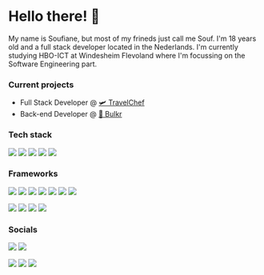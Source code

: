 # Hello there! 🦜

My name is Soufiane, but most of my frineds just call me Souf. I'm 18 years old and a full stack developer located in the Nederlands. I'm currently studying HBO-ICT at Windesheim Flevoland where I'm focussing on the Software Engineering part.

### Current projects

- Full Stack Developer @ <a href="https://github.com/travelchef">🛩️ TravelChef</a>
- Back-end Developer @ <a href="https://github.com/bulkr">👟 Bulkr</a>

### Tech stack

<p>
  <a href="https://nodejs.org/en" target="_blank"><img src="https://img.shields.io/badge/-Nodejs-000?style=for-the-badge&logo=node.js"></a>
  <a href="https://www.php.net/" target="_blank"><img src="https://img.shields.io/badge/-PHP-000?style=for-the-badge&logo=php"></a>
  <a href="https://www.typescriptlang.org/" target="_blank"><img src="https://img.shields.io/badge/-TypeScript-000?style=for-the-badge&logo=typescript"></a>
  <a href="https://www.python.org/" target="_blank"><img src="https://img.shields.io/badge/-Python-000?style=for-the-badge&logo=python"></a>
  <a href="https://learn.microsoft.com/en-us/dotnet/csharp/" target="_blank"><img src="https://img.shields.io/badge/-CSharp-000?style=for-the-badge&logo=csharp"></a>
</p>

### Frameworks

<p>
  <a href="https://tailwindcss.com/" target="_blank"><img src="https://img.shields.io/badge/-TailwindCSS-000?style=for-the-badge&logo=tailwindcss"></a>
  <a href="https://laravel.com/" target="_blank"><img src="https://img.shields.io/badge/-Laravel-000?style=for-the-badge&logo=laravel"></a>
  <a href="https://kit.svelte.dev/" target="_blank"><img src="https://img.shields.io/badge/-SvelteKit-000?style=for-the-badge&logo=svelte"></a>
  <a href="https://expressjs.com/" target="_blank"><img src="https://img.shields.io/badge/-Express-000?style=for-the-badge&logo=express"></a>
  <a href="https://www.prisma.io/" target="_blank"><img src="https://img.shields.io/badge/-Prisma-000?style=for-the-badge&logo=prisma"></a>
  <a href="https://nuxtjs.org/" target="_blank"><img src="https://img.shields.io/badge/-NuxtJS-000?style=for-the-badge&logo=nuxt.js"></a>
  <a href="https://expo.dev/" target="_blank"><img src="https://img.shields.io/badge/-Expo-000?style=for-the-badge&logo=expo"></a>
</p>

<p>
  <a href="https://www.mysql.com/" target="_blank"><img src="https://img.shields.io/badge/-MySQL-000?style=for-the-badge&logo=mysql"></a>
  <a href="https://www.mongodb.com/" target="_blank"><img src="https://img.shields.io/badge/-MongoDB-000?style=for-the-badge&logo=mongodb"></a>
  <a href="https://redis.io/" target="_blank"><img src="https://img.shields.io/badge/-Redis-000?style=for-the-badge&logo=redis"></a>
  <a href="https://www.rabbitmq.com/" target="_blank"><img src="https://img.shields.io/badge/-RabbitMQ-000?style=for-the-badge&logo=rabbitmq"></a>
</p>

### Socials

<p>
    <a href="https://discord.com/users/462914535351779328" target="_blank"><img src="https://img.shields.io/badge/-discord-000?style=for-the-badge&logo=discord"></a>
    <a href="https://steamcommunity.com/id/hallosouf/" target="_blank"><img src="https://img.shields.io/badge/-steam-000?style=for-the-badge&logo=steam"></a>
</p>

<p>
    <a href="https://www.instagram.com/hallosouf/" target="_blank"><img src="https://img.shields.io/badge/-instagram-000?style=for-the-badge&logo=instagram"></a>
    <a href="https://www.youtube.com/@hallosouf"><img src="https://img.shields.io/badge/-youtube-000?style=for-the-badge&logo=youtube"></a>
    <a href="https://open.spotify.com/user/405yb4dderkwxusq85uxnuciv"><img src="https://img.shields.io/badge/-spotify-000?style=for-the-badge&logo=spotify"></a>
</p>
